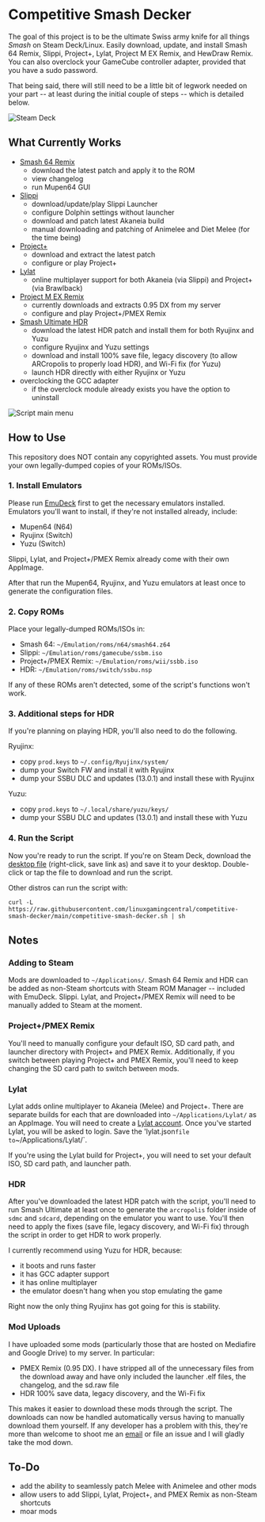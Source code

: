 # Competitive Smash Decker
The goal of this project is to be the ultimate Swiss army knife for all things *Smash* on Steam Deck/Linux. Easily download, update, and install Smash 64 Remix, Slippi, Project+, Lylat, Project M EX Remix, and HewDraw Remix. You can also overclock your GameCube controller adapter, provided that you have a sudo password.

That being said, there will still need to be a little bit of legwork needed on your part -- at least during the initial couple of steps -- which is detailed below.

![Steam Deck](https://i.imgur.com/xELGiPb.jpg)

## What Currently Works
- [Smash 64 Remix](https://github.com/JSsixtyfour/smashremix)
  - download the latest patch and apply it to the ROM
  - view changelog
  - run Mupen64 GUI
- [Slippi](https://github.com/project-slippi/slippi-launcher)
  - download/update/play Slippi Launcher
  - configure Dolphin settings without launcher
  - download and patch latest Akaneia build
  - manual downloading and patching of Animelee and Diet Melee (for the time being)
- [Project+](https://projectplusgame.com/)
  - download and extract the latest patch
  - configure or play Project+
- [Lylat](https://lylat.gg/)
  - online multiplayer support for both Akaneia (via Slippi) and Project+ (via Brawlback)
- [Project M EX Remix](https://linuxgamingcentral.com/posts/how-to-setup-project-m-ex-on-deck/)
  - currently downloads and extracts 0.95 DX from my server
  - configure and play Project+/PMEX Remix
- [Smash Ultimate HDR](https://github.com/HDR-Development/HDR-Releases)
  - download the latest HDR patch and install them for both Ryujinx and Yuzu
  - configure Ryujinx and Yuzu settings
  - download and install 100% save file, legacy discovery (to allow ARCropolis to properly load HDR), and Wi-Fi fix (for Yuzu)
  - launch HDR directly with either Ryujinx or Yuzu
- overclocking the GCC adapter
  - if the overclock module already exists you have the option to uninstall
  
![Script main menu](https://i.imgur.com/pQ8YHov.png)

## How to Use
This repository does NOT contain any copyrighted assets. You must provide your own legally-dumped copies of your ROMs/ISOs.

### 1. Install Emulators
Please run [EmuDeck](https://www.emudeck.com/) first to get the necessary emulators installed. Emulators you'll want to install, if they're not installed already, include:
- Mupen64 (N64)
- Ryujinx (Switch)
- Yuzu (Switch)

Slippi, Lylat, and Project+/PMEX Remix already come with their own AppImage.

After that run the Mupen64, Ryujinx, and Yuzu emulators at least once to generate the configuration files.

### 2. Copy ROMs
Place your legally-dumped ROMs/ISOs in:
- Smash 64: `~/Emulation/roms/n64/smash64.z64`
- Slippi: `~/Emulation/roms/gamecube/ssbm.iso`
- Project+/PMEX Remix: `~/Emulation/roms/wii/ssbb.iso`
- HDR: `~/Emulation/roms/switch/ssbu.nsp`

If any of these ROMs aren't detected, some of the script's functions won't work.

### 3. Additional steps for HDR
If you're planning on playing HDR, you'll also need to do the following.

Ryujinx:
- copy `prod.keys` to `~/.config/Ryujinx/system/`
- dump your Switch FW and install it with Ryujinx
- dump your SSBU DLC and updates (13.0.1) and install these with Ryujinx

Yuzu:
- copy `prod.keys` to `~/.local/share/yuzu/keys/`
- dump your SSBU DLC and updates (13.0.1) and install these with Yuzu

### 4. Run the Script
Now you're ready to run the script. If you're on Steam Deck, download the [desktop file](https://raw.githubusercontent.com/linuxgamingcentral/competitive-smash-decker/main/competitive-smash-decker.desktop) (right-click, save link as) and save it to your desktop. Double-click or tap the file to download and run the script.

Other distros can run the script with:

`curl -L https://raw.githubusercontent.com/linuxgamingcentral/competitive-smash-decker/main/competitive-smash-decker.sh | sh`

## Notes

### Adding to Steam
Mods are downloaded to `~/Applications/`. Smash 64 Remix and HDR can be added as non-Steam shortcuts with Steam ROM Manager -- included with EmuDeck. Slippi. Lylat, and Project+/PMEX Remix will need to be manually added to Steam at the moment.

### Project+/PMEX Remix
You'll need to manually configure your default ISO, SD card path, and launcher directory with Project+ and PMEX Remix. Additionally, if you switch between playing Project+ and PMEX Remix, you'll need to keep changing the SD card path to switch between mods.

### Lylat
Lylat adds online multiplayer to Akaneia (Melee) and Project+. There are separate builds for each that are downloaded into `~/Applications/Lylat/` as an AppImage. You will need to create a [Lylat account](https://lylat.gg/). Once you've started Lylat, you will be asked to login. Save the 'lylat.json` file to `~/Applications/Lylat/`.

If you're using the Lylat build for Project+, you will need to set your default ISO, SD card path, and launcher path.

### HDR
After you've downloaded the latest HDR patch with the script, you'll need to run Smash Ultimate at least once to generate the `arcropolis` folder inside of `sdmc` and `sdcard`, depending on the emulator you want to use. You'll then need to apply the fixes (save file, legacy discovery, and Wi-Fi fix) through the script in order to get HDR to work properly.

I currently recommend using Yuzu for HDR, because:
- it boots and runs faster
- it has GCC adapter support
- it has online multiplayer
- the emulator doesn't hang when you stop emulating the game

Right now the only thing Ryujinx has got going for this is stability.

### Mod Uploads
I have uploaded some mods (particularly those that are hosted on Mediafire and Google Drive) to my server. In particular:
- PMEX Remix (0.95 DX). I have stripped all of the unnecessary files from the download away and have only included the launcher .elf files, the changelog, and the sd.raw file
- HDR 100% save data, legacy discovery, and the Wi-Fi fix

This makes it easier to download these mods through the script. The downloads can now be handled automatically versus having to manually download them yourself. If any developer has a problem with this, they're more than welcome to shoot me an [email](mailto:contact@linuxgamingcentral.com) or file an issue and I will gladly take the mod down.

## To-Do
- add the ability to seamlessly patch Melee with Animelee and other mods
- allow users to add Slippi, Lylat, Project+, and PMEX Remix as non-Steam shortcuts
- moar mods
